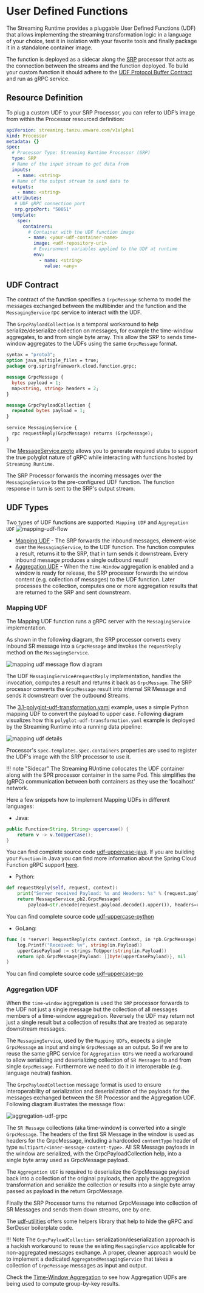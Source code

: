 # User Defined **Functions**

The Streaming Runtime provides a pluggable User Defined Functions (UDF) that allows implementing the streaming transformation logic in a language of your choice, test it in isolation with your favorite tools and finally  package it in a standalone container image.

The function is deployed as a sidecar along the [SRP](../overview.md) processor that acts as the connection between the streams and the function deployed. To build your custom function it should adhere to the [UDF Protocol Buffer Contract](#udf-contract) and run as gRPC service.

## Resource Definition

To plug a custom UDF to your SRP Processor, you can refer to UDF’s image from within the Processor resourced definition: 

```yaml linenums="1" hl_lines="6 15 20-21 23-25"
apiVersion: streaming.tanzu.vmware.com/v1alpha1
kind: Processor
metadata: {}
spec:
  # Processor Type: Streaming Runtime Processor (SRP)
  type: SRP
  # Name of the input stream to get data from
  inputs:
    - name: <string>
  # Name of the output stream to send data to
  outputs:
    - name: <string>
  attributes:
   # UDF gRPC connection port
   srp.grpcPort: "50051"
  template:
    spec:
      containers:
        # Container with the UDF function image
        - name: <your-udf-container-name>
          image: <udf-repository-uri>
          # Environment variables applied to the UDF at runtime
          env:
            - name: <string>
              value: <any>
```

## UDF Contract

The contract of the function specifies a `GrpcMessage` schema to model the messages exchanged between the multibinder and the function and the `MessagingService` rpc service to interact with the UDF. 

The `GrpcPayloadCollection` is a temporal workaround to help serialize/deserialize collection on messages, for example the time-window aggregates, 
to and from single byte array. This allow the SRP to sends time-window aggregates to the UDFs using the same `GrpcMessage` format. 

```protobuf
syntax = "proto3";
option java_multiple_files = true;
package org.springframework.cloud.function.grpc;

message GrpcMessage {
  bytes payload = 1;
  map<string, string> headers = 2;
}

message GrpcPayloadCollection {
  repeated bytes payload = 1;
}
 
service MessagingService {
  rpc requestReply(GrpcMessage) returns (GrpcMessage);
}
```

The [MessageService.proto](https://github.com/vmware-tanzu/streaming-runtimes/blob/main/udf-utilities/MessageService.proto) allows you to generate required stubs to support the true polyglot nature of gRPC while interacting with functions hosted by `Streaming Runtime`.

The SRP Processor forwards the incoming messages over the `MessagingService` to the pre-configured UDF function.
The function response in turn is sent to the SRP's output stream.

## UDF Types

Two types of UDF functions are supported: `Mapping UDF` and `Aggregation UDF`
![mapping-udf-flow](./udf-types.svg)

- [Mapping UDF](#mapping-udf) - The SRP forwards the inbound messages, element-wise over the `MessagingService`, to the UDF function. The function computes a result, returns it to the SRP, that in turn sends it downstream. Every inbound message produces a single outbound result!
- [Aggregation UDF](#aggregation-udf) - When the `Time-Window` aggregation is enabled and a window is ready for release, the SRP processor forwards the window content (e.g. collection of messages) to the UDF function. Later processes the collection,  computes one or more aggregation results that are returned to the SRP and sent downstream.

### Mapping UDF

The Mapping UDF function runs a gRPC server with the `MessagingService` implementation. 

As shown in the following diagram, the SRP processor converts every inbound SR message into a `GrpcMessage` and invokes the `requestReply` method on the `MessagingService`. 

![mapping udf message flow diagram](./mapping-udf-message-flow.svg)

The UDF `MessagingService#requestReply` implementation, handles the invocation, computes a result and returns it back as `GrpcMessage`.
The SRP processor converts the `GrpcMessage` result into internal SR Message and sends it downstream over the outbound Streams.

The [3.1-polyglot-udf-transformation.yaml](https://raw.githubusercontent.com/vmware-tanzu/streaming-runtimes/main/streaming-runtime-samples/tutorials/3.1-polyglot-udf-transformation.yaml) example, uses a simple Python mapping UDF to convert the payload to upper case.
Following diagram visualizes how this `polyglot-udf-transformation.yaml` example is deployed by the Streaming Runtime into a running data pipeline:

![mapping udf details](./mapping-udf-detail-flow.svg)

Processor's `spec.templates.spec.containers` properties are used to register the UDF's image with the SRP processor to use it.

!!! note "Sidecar"
    The Streaming RUntime collocates the UDF container along with the SPR processor container in the same Pod. 
    This simplifies the (gRPC) communication between both containers as they use the 'localhost' network.

Here a few snippets how to implement Mapping UDFs in different languages:

- Java:
```java
public Function<String, String> uppercase() {
    return v -> v.toUpperCase();
}
```
You can find complete source code [udf-uppercase-java](https://github.com/vmware-tanzu/streaming-runtimes/tree/main/streaming-runtime-samples/udf-samples/udf-uppercase-java).
If you are building your `Function` in Java you can find more information about the Spring Cloud Function gRPC support [here](https://github.com/spring-cloud/spring-cloud-function/blob/v3.2.1/spring-cloud-function-adapters/spring-cloud-function-grpc/README.md).

- Python:
```python
def requestReply(self, request, context):
    print("Server received Payload: %s and Headers: %s" % (request.payload.decode(), request.headers))
    return MessageService_pb2.GrpcMessage(
        payload=str.encode(request.payload.decode().upper()), headers=request.headers)
```
You can find complete source code [udf-uppercase-python](https://github.com/vmware-tanzu/streaming-runtimes/tree/main/streaming-runtime-samples/udf-samples/udf-uppercase-python)

- GoLang:
```go
func (s *server) RequestReply(ctx context.Context, in *pb.GrpcMessage) (*pb.GrpcMessage, error) {
    log.Printf("Received: %v", string(in.Payload))
    upperCasePayload := strings.ToUpper(string(in.Payload))
    return &pb.GrpcMessage{Payload: []byte(upperCasePayload)}, nil
}
```
You can find complete source code [udf-uppercase-go](https://github.com/vmware-tanzu/streaming-runtimes/tree/main/streaming-runtime-samples/udf-samples/udf-uppercase-go)


### Aggregation UDF

When the `time-window` aggregation is used the `SRP` processor forwards to the UDF not just a single message but the collection of all messages members of a time-window aggregation. Reversely the UDF may return not just a single result but a collection of results that are treated as separate downstream messages.

The `MessagingService`, used by the `Mapping UDFs`, expects a single `GrpcMessage` as input and single `GrpcMessage` as an output. So if we are to reuse the same gRPC service for `Aggregation UDFs` we need a workaround to allow serializing and deserializing collection of `SR Messages` to and from single `GrpcMessage`. Furthermore we need to do it in interoperable (e.g. language neutral) fashion.  

The `GrpcPayloadCollection` message format is used to ensure interoperability of serialization and deserialization of the payloads for the messages exchanged between the SR Processor and the Aggregation UDF. 
Following diagram illustrates the message flow:

![aggregation-udf-grpc](./aggregation-udf-grpc-flow2.svg)

The `SR Message` collections (aka time-window) is converted into a single `GrpcMessage`. 
The headers of the first SR Message in the window is used as headers for the GrpcMessage, including a hardcoded `contentType` header of type `multipart/<inner-message-content-type>`. All SR Message payloads in the window are serialized, with the GrpcPayloadCollection help, into a single byte array used as GrpcMessage payload.

The `Aggregation UDF` is required to deserialize the GrpcMessage payload back into a collection of the original payloads, then apply the aggregation transformation and serialize the collection or results into a single byte array passed as payload in the return GrpcMessage.

Finally the SRP Processor turns the returned GrpcMessage into collection of SR Messages and sends them down streams, one by one.

The [udf-utilities](https://github.com/vmware-tanzu/streaming-runtimes/tree/main/udf-utilities) offers some helpers library that help to hide the gRPC and SerDeser boilerplate code.

!!! Note
    The `GrpcPayloadCollection` serialization/deserialization approach is a hackish workaround to reuse the existing `MessagingService` applicable for non-aggregated messages exchange. 
    A proper, cleaner approach would be to implement a dedicated `AggregatedMessagingService` that takes a collection of `GrpcMessage` messages as input and output.

Check the [Time-Window Aggregation](./time-window-aggregation.md) to see how Aggregation UDFs are being used to compute group-by-key results.